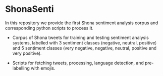 # ShonaSenti

In this repository we provide the first Shona sentiment analysis corpus and corresponding python scripts to process it. 

* Corpus of Shona tweets for training and testing sentiment analysis systems, labelled with 3 sentiment classes (negative, neutral, positive) and 5 sentiment classes (very       negative, negative, neutral, positive and very positive).

* Scripts for fetching tweets, processing, language detection, and pre-labelling with emojis.
